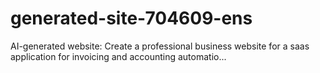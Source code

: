 # generated-site-704609-ens
AI-generated website: Create a professional business website for a saas application for invoicing and accounting automatio...
